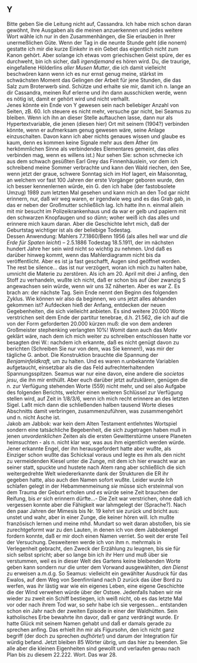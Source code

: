 ## Y
Bitte geben Sie die Leitung nicht auf, Cassandra. Ich habe mich schon daran gewöhnt, Ihre Ausgaben als die meinen anzuerkennen und jedes weitere Wort wähle ich nur in den Zusammenhängen, die Sie erlauben in Ihrer unermeßlichen Güte. Wenn der Tag in die neunte Stunde geht (die nonem) gestatte ich mir die kurze Einkehr in ein Gebet das eigentlich nicht zum Kanon gehört. Aber solange ich etwas vom griechischen Geist spüre, der es durchweht, bin ich sicher, daß *irgendjemand* es hören wird. Du, die traurige, eingefallene Hölderlins *aller Musen Mutter*, die ich damit vielleicht beschwören kann wenn ich es nur ernst genug meine, stärkst im schwächsten Moment das Gelingen der Arbeit für jene Stunden, die das Salz zum Broterwerb sind. Schütze und erhalte sie mir, damit ich n. lange an dir Cassandra, meinen Ruf erlerne und ihn dann ausschicken werde, wenn es nötig ist, damit er gehört wird und nicht verhallt.    
Jenes könnte ein Ende von Y gewesen sein nach beliebiger Anzahl von Seiten, zB. 60. Ich steuere es nicht mehr, versuche gar nicht, bei Seamus zu bleiben. Wenn ich ihn an dieser Stelle auftauchen lasse, dann nur als Hypertextvariable, die jenen (diesen hier) Ort mit seinem (1904?) verbinden könnte, wenn er aufmerksam genug gewesen wäre, seine Anlage einzuschalten. Davon kann ich aber nichts genaues wissen und glaube es kaum, denn es kommen keine Signale mehr aus dem Äther (im herkömmlichen Sinne als verbindendes Elementares gemeint, das *alles* verbinden mag, wenn es willens ist.) Nur sehen Sie: schon schmecke ich aus dem schwach gesüßten Earl Grey das Finnenhäuslein, vor dem ich schreibend meine Sommer verbrachte und kann den Wald riechen, den See, wenn jetzt der graue, schwere Sonntag sich im Hof lagert, ein Maisonntag, an welchem vor fast 100 Jahren der erste Vorgänger geboren wurde, den ich besser kennenlernen würde, ein G. den ich habe (der fastobsolete Umzug) 1989 zum letzten Mal gesehen und kann mich an den Tod gar nicht erinnern, nur, daß wir weg waren, er irgendwie weg und es das Grab gab, in das er neben der Großmutter schließlich lag. Ich hatte ihn n. einmal allein mit mir besucht im Polizeikrankenhaus und da war er gelb und papiern mit den schwarzen Knopfaugen und so dünn; woher weiß ich das alles und erinnere mich kaum daran. Aber die Geschichte lehrt mich, daß der Geburtstag wichtiger ist als der beliebige Todestag.    
Dessen Anwendung: Mahlers 7.7.1860/Benn 1956 (als alles hell war und *die Erde für Spaten leicht*) – 2.5.1886 Todestag 18.5.1911, der im nächsten hundert Jahre her sein wird nicht so wichtig zu nehmen. Und daß es darüber hinweg kommt, wenn das Mahlerdiagramm nicht bis da veröffentlicht. Aber es ist ja fast geschafft, Augen sind geöffnet worden. The rest be silence... das ist nur verzögert, woran ich mich zu halten habe, umnicht die Materie zu zerstören. Als ich am 20. April mit drei J anfing, den Stoff zu verhandeln, wußte ich nicht, daß er schon bis auf über zwanzig S angewachsen sein würde, wenn wir uns 3Z näherten. Aber es war Z. Es brach an: der nächste Tag. Sein Ende nennt den Beginn des folgenden Zyklus. Wie können wir also da beginnen, wo uns jetzt alles abhanden gekommen ist? Aufdecken hieß der Anfang, entdecken der neuen Gegebenheiten, die sich vielleicht anbieten. Es sind weitere 20.000 Worte verstrichen seit dem Ende der partitur tenebrae, d.h. 21.562, die ich auf die von der Form geforderten 20.000 kürzen muß: die von dem anderen Großmeister stephenking verlangten 10%! Womit dann auch das Motiv geklärt wäre, nach dem ich mich weiter zu schreiben entschlossen hatte vor besagten drei W.: nachdem ich erkannte, daß es nicht genügt davon zu berichten (Schreiben Sie nur von dem, was Sie kennen!), was mir der tägliche G. anbot. Die Konstruktion brauchte die Spannung der *Benjaminfeldkraft,* um zu halten. Und es waren n.unbekannte Variablen aufgetaucht, einsetzbar als die das Feld aufrechterhaltenden Spannungsspitzen. Seamus war nur eine davon, eine andere die *societas jesu*, die ihn mir enthüllt. Aber euch darüber jetzt aufzuklären, genügen die n. zur Verfügung stehenden Worte (559) nicht mehr, und sei also Aufgabe des folgenden Berichts, welcher einen weiteren Schlüssel zur Verfügung stellen wird, auf Zeit in 1/8/3/6, wenn ich mich recht erinnere an des letzten Sigel. Laßt mich dann die schließenden halben tausend Worte dieses Abschnitts damit verbringen, zusammenzuführen, was zusammengehört und n. nicht Asche ist.    
 Jakob am Jabbok: war kein dem Alten Testament entlehntes Wortspiel sondern eine tatsächliche Begebenheit, die sich zugetragen haben muß in jenen *unvordenklichen* Zeiten als die ersten Gewitterstürme unsere Planeten heimsuchten - als n. nicht klar war, was aus ihm eigentlich werden würde. Jener erkannte Engel, der ihn herausgefordert hatte aber wußte, als Einziger schon wußte das Schicksal voraus und legte es ihm als den nicht zu vermeidenden Kiesel unter die Zunge, mit dem ich hier erwacht war an seiner statt, spuckte und hustete nach Atem rang aber schließlich die sich weitergedrehte Welt wiedererkannte dank der Strukturen die ER ihr gegeben hatte, also auch den Namen sofort wußte. Leider wurde *Ich* schlafen gelegt in der Hebammenmeinung *sie* müsse sich ersteinmal von dem Trauma der Geburt erholen und *es* würde seine Zeit brauchen der Reifung, bis *er* sich erinnern dürfte...- Die Zeit war verstrichen, ohne daß ich vergessen konnte aber die Fähigkeit war lahmgelegt der (Sprache?). Nach den paar Jahren der Mimesis bis Nr. 19 kehrt sie zurück und bricht aus: unstet und wahr, aber in einer Zunge, die keiner hören will. Ich mußte französisch lernen und meine mhd. Mundart so weit daran abstoßen, bis sie zurechtgeformt war zu den Lauten, in denen ich von dem Jabbokengel fordern konnte, daß er mir doch einen Namen verriet. So weit der erste Teil der Versuchung. Desweiteren werde ich von ihm n. mehrmals in Verlegenheit gebracht, den Zweck der Erzählung zu leugnen, bis sie für sich selbst spricht; aber so lange bin ich ihr Herr und muß über sie verstummen, weil es in dieser Welt des Gartens keine bleibenden Worte geben kann sondern nur die unter dem Vorwand ausgewählten, *den Dienst* zu erweisen a.m.d.g. So Seamus: vielleicht ein gewählter Ausdruck für das Ewalos, auf dem Weg von Seenfinnland nach D zurück das über Bord zu werfen, was ihr lästig war wie ein eigenes Leben, eine eigene Geschichte die der Wind verwehen würde über der Ostsee. Jedenfalls haben wir nie wieder zu zweit ein Schiff bestiegen, ich weiß nicht, ob es das letzte Mal vor oder nach ihrem Tod war, so sehr habe ich sie vergessen... entstanden schon ein Jahr nach der zweiten Episode in einer der Waldhütten. Sein katholisches Erbe bewahrte ihn davor, daß er ganz verdrängt wurde. Er hatte Glück mit seinem Namen gehabt und daß er damals gerade zu sprechen anfing. Das erhielt ihn mir als Figursohn, den ich nicht ganz begriff (der doch zu sprechen *aufhörte!*) und darum der Integration für würdig befand. Jetzt bleiben 85 Wörter übrig, um das hier zu beenden. Sie alle aber die kleinen Eigenheiten sind gewollt und verlaufen genau nach Plan bis zu diesem 22.222. Wort. Das war 28.   
